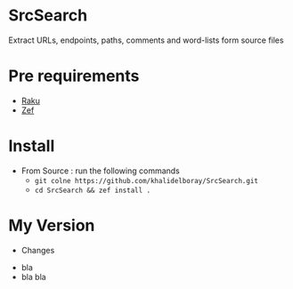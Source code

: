 # SrcSearch
Extract URLs, endpoints, paths, comments and word-lists form source files

# Pre requirements

- [Raku](https://rakudo.org/downloads)
- [Zef](https://github.com/ugexe/zef)

# Install 

* From Source : run the following commands
  * `git colne https://github.com/khalidelboray/SrcSearch.git`
  * `cd SrcSearch && zef install .`


# My Version

* Changes
 - bla
 - bla bla